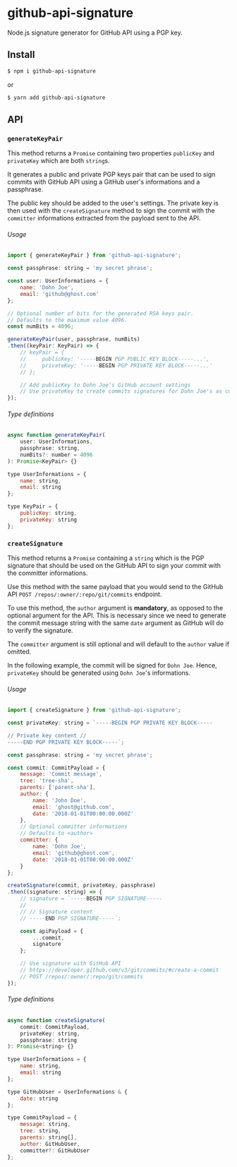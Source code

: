# github-api-signature

Node.js signature generator for GitHub API using a PGP key.

## Install

```sh
$ npm i github-api-signature
```

or

```sh
$ yarn add github-api-signature
```

## API

### `generateKeyPair`

This method returns a `Promise` containing two properties `publicKey` and `privateKey` which are both `string`s.

It generates a public and private PGP keys pair that can be used to sign commits with GitHub API using a GitHub user's informations and a passphrase.

The public key should be added to the user's settings. The private key is then used with the `createSignature` method to sign the commit with the `committer` informations extracted from the payload sent to the API.

###### Usage

```js
import { generateKeyPair } from 'github-api-signature';

const passphrase: string = 'my secret phrase';

const user: UserInformations = {
    name: 'Dohn Joe',
    email: 'github@ghost.com'
};

// Optional number of bits for the generated RSA keys pair.
// Defaults to the maximum value 4096.
const numBits = 4096;

generateKeyPair(user, passphrase, numBits)
.then((keyPair: KeyPair) => {
    // keyPair = {
    //     publicKey: '-----BEGIN PGP PUBLIC KEY BLOCK-----...',
    //     privateKey: '-----BEGIN PGP PRIVATE KEY BLOCK-----...'
    // };

    // Add publicKey to Dohn Joe's GitHub account settings
    // Use privateKey to create commits signatures for Dohn Joe's as committer
});
```

###### Type definitions

```js
async function generateKeyPair(
    user: UserInformations,
    passphrase: string,
    numBits?: number = 4096
): Promise<KeyPair> {}

type UserInformations = {
    name: string,
    email: string
};

type KeyPair = {
    publicKey: string,
    privateKey: string
};
```

### `createSignature`

This method returns a `Promise` containing a `string` which is the PGP signature that should be used on the GitHub API to sign your commit with the committer informations.

Use this method with the same payload that you would send to the GitHub API `POST /repos/:owner/:repo/git/commits` endpoint.

To use this method, the `author` argument is **mandatory**, as opposed to the optional argument for the API. This is necessary since we need to generate the commit message string with the same `date` argument as GitHub will do to verify the signature.

The `committer` argument is still optional and will default to the `author` value if omitted.

In the following example, the commit will be signed for `Dohn Joe`. Hence, `privateKey` should be generated using `Dohn Joe`'s informations.

###### Usage

```js
import { createSignature } from 'github-api-signature';

const privateKey: string = `-----BEGIN PGP PRIVATE KEY BLOCK-----

// Private key content //
-----END PGP PRIVATE KEY BLOCK-----`;

const passphrase: string = 'my secret phrase';

const commit: CommitPayload = {
    message: 'Commit message',
    tree: 'tree-sha',
    parents: ['parent-sha'],
    author: {
        name: 'John Doe',
        email: 'ghost@github.com',
        date: '2018-01-01T00:00:00.000Z'
    },
    // Optional committer informations
    // Defaults to <author>
    committer: {
        name: 'Dohn Joe',
        email: 'github@ghost.com',
        date: '2018-01-01T00:00:00.000Z'
    }
};

createSignature(commit, privateKey, passphrase)
.then((signature: string) => {
    // signature = `-----BEGIN PGP SIGNATURE-----
    //
    // // Signature content
    // -----END PGP SIGNATURE-----`;

    const apiPayload = {
        ...commit,
        signature
    };

    // Use signature with GitHub API
    // https://developer.github.com/v3/git/commits/#create-a-commit
    // POST /repos/:owner/:repo/git/commits
});
```

###### Type definitions

```js
async function createSignature(
    commit: CommitPayload,
    privateKey: string,
    passphrase: string
): Promise<string> {}

type UserInformations = {
    name: string,
    email: string
};

type GitHubUser = UserInformations & {
    date: string
};

type CommitPayload = {
    message: string,
    tree: string,
    parents: string[],
    author: GitHubUser,
    committer?: GitHubUser
};
```
